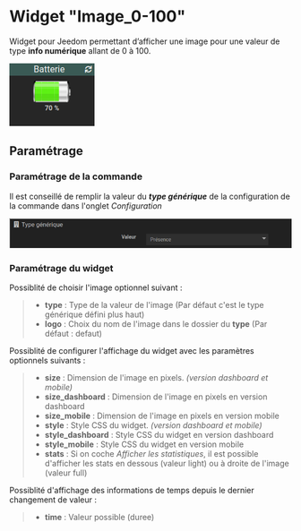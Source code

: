 # Widget "Image_0-100"

Widget pour Jeedom permettant d’afficher une image pour une valeur de type **info numérique** allant de 0 à 100.

![](../images/widget-image-0-100.png)


## Paramétrage

### Paramétrage de la commande

Il est conseillé de remplir la valeur du ***type générique*** de la configuration de la commande dans l'onglet *Configuration*

![](../images/type-generique.png)

### Paramétrage du widget

Possiblité de choisir l'image optionnel suivant :

> - **type** : Type de la valeur de l'image (Par défaut c'est le type générique défini plus haut)
> - **logo** : Choix du nom de l'image dans le dossier du **type** (Par défaut : defaut)

Possiblité de configurer l'affichage du widget avec les paramètres optionnels suivants :

> - **size** : Dimension de l'image en pixels. *(version dashboard et mobile)*
> - **size_dashboard** : Dimension de l'image en pixels en version dashboard
> - **size_mobile** : Dimension de l'image en pixels en version mobile
> - **style** : Style CSS du widget. *(version dashboard et mobile)*
> - **style_dashboard** : Style CSS du widget en version dashboard
> - **style_mobile** : Style CSS du widget en version mobile
> - **stats** : Si on coche *Afficher les statistiques*, il est possible d'afficher les stats en dessous (valeur light) ou à droite de l'image (valeur full)

Possiblité d'affichage des informations de temps depuis le dernier changement de valeur :

> - **time** : Valeur possible (duree)
